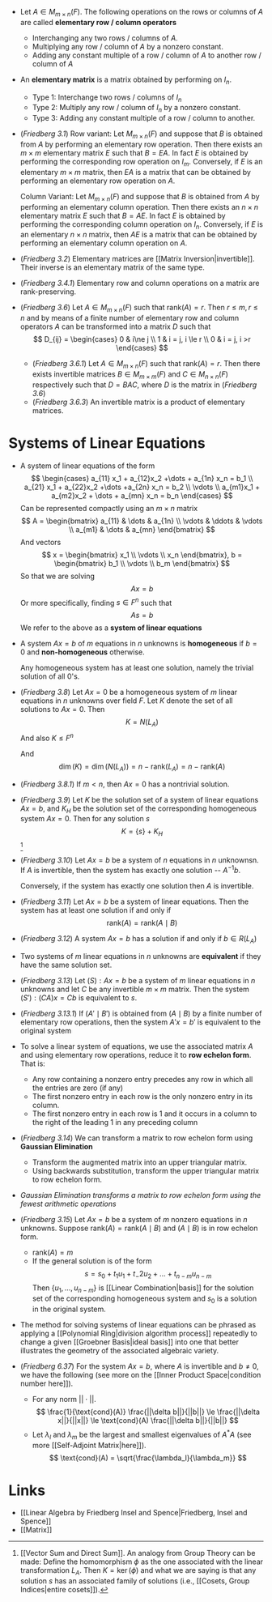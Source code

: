 * Let $A\in M_{m\times n}(F)$. The following operations on the rows or columns of $A$ are called **elementary row / column operators**
	* Interchanging any two rows / columns of $A$.
	* Multiplying any row / column of $A$ by a nonzero constant.
	* Adding any constant multiple of a row / column of $A$ to another row / column of $A$
* An **elementary matrix** is a matrix obtained by performing on $I_n$. 
	* Type 1: Interchange two rows / columns of $I_n$
	* Type 2: Multiply any row / column of $I_n$ by a nonzero constant.
	* Type 3: Adding any constant multiple of a row / column to another.

* (*Friedberg 3.1*) 
  Row variant:
  Let $M_{m\times n}(F)$ and suppose that $B$ is obtained from $A$ by performing an elementary row operation. Then there exists an $m\times m$ elementary matrix $E$ such that $B=EA$. In fact $E$ is obtained by performing the corresponding row operation on $I_m$. Conversely, if $E$ is an elementary $m\times m$ matrix, then $EA$ is a matrix that can be obtained by performing an elementary row operation on $A$.
  
  Column Variant:
  Let $M_{m\times n}(F)$ and suppose that $B$ is obtained from $A$ by performing an elementary column operation. Then there exists an $n\times n$ elementary matrix $E$ such that $B=AE$. In fact $E$ is obtained by performing the corresponding column operation on $I_n$. Conversely, if $E$ is an elementary $n\times n$ matrix, then $AE$ is a matrix that can be obtained by performing an elementary column operation on $A$.
  
* (*Friedberg 3.2*) Elementary matrices are [[Matrix Inversion|invertible]]. Their inverse is an elementary matrix of the same type.
* (*Friedberg 3.4.1*) Elementary row and column operations on a matrix are rank-preserving.
* (*Friedberg 3.6*) Let $A\in M_{m\times n}(F)$ such that $\text{rank}(A)=r$. Then $r\le m, r\le n$ and by means of a finite number of elementary row and column operators $A$ can be transformed into a matrix $D$ such that
  $$
  D_{ij} = \begin{cases}
  0 & i\ne j \\
  1 & i = j, i \le r \\
  0 & i = j, i  >r 
  \end{cases}
  $$
	* (*Friedberg 3.6.1*) Let $A\in M_{m\times n}(F)$ such that $\text{rank}(A)=r$. Then there exists invertible matrices $B\in M_{m\times m}(F)$ and $C\in M_{n\times n}(F)$ respectively such that $D=BAC$, where $D$ is the matrix in (*Friedberg 3.6*)
	* (*Friedberg 3.6.3*) An invertible matrix is a product of elementary matrices.

# Systems of Linear Equations
* A system of linear equations of the form
  $$
  \begin{cases}
  a_{11} x_1 + a_{12}x_2 +\dots + a_{1n} x_n = b_1 \\
  a_{21} x_1 + a_{22}x_2 +\dots +a_{2n} x_n = b_2 \\ 
  \vdots \\
  a_{m1}x_1 + a_{m2}x_2 + \dots + a_{mn} x_n = b_n
  \end{cases}
  $$
  Can be represented compactly using an $m\times n$ matrix
  $$
  A = 
  \begin{bmatrix}
  a_{11} & \dots & a_{1n} \\ 
  \vdots & \ddots & \vdots \\
  a_{m1} & \dots & a_{mn}
  \end{bmatrix}
  $$
  And vectors
  $$
  x = \begin{bmatrix}
  x_1 \\
  \vdots \\ 
  x_n
  \end{bmatrix},
  b = \begin{bmatrix}
  b_1 \\
  \vdots \\ 
  b_m
  \end{bmatrix}
  $$
  So that we are solving 
  $$
  Ax = b
  $$
  Or more specifically, finding $s\in F^n$ such that
  $$
  As=b
  $$
  We refer to the above as a **system of linear equations**


* A system $Ax=b$ of $m$ equations in $n$ unknowns is **homogeneous** if $b=0$ and **non-homogeneous** otherwise.
  
  Any homogeneous system has at least one solution, namely the trivial solution of all $0$'s.

* (*Friedberg 3.8*) Let $Ax=0$ be a homogeneous system of $m$ linear equations in $n$ unknowns over field  $F$. Let $K$ denote the set of all solutions to $Ax=0$. Then 
  $$
  K =N(L_A)
  $$
  And also $K\le F^n$  
  
  And
  $$
  \dim(K) = \dim(N(L_A)) = n-\text{rank}(L_A) = n-\text{rank}(A)
  $$
* (*Friedberg 3.8.1*) If $m<n$, then $Ax=0$ has a nontrivial solution.
* (*Friedberg 3.9*) Let $K$ be the solution set of a system of linear equations $Ax=b$, and $K_H$ be the solution set of the corresponding homogeneous system $Ax=0$. Then for any solution $s$
  $$
  K =\{s\} + K_H
  $$
  [^kernel]


[^kernel]: [[Vector Sum and Direct Sum]].  An analogy from Group Theory can be made: Define the homomorphism $\phi$ as the one associated with the linear transformation $L_A$. Then $K=\ker(\phi)$ and what we are saying is that any solution $s$ has an associated family of solutions (i.e., [[Cosets, Group Indices|entire cosets]]).

* (*Friedberg 3.10*) Let $Ax=b$ be a system of $n$ equations in $n$ unknownsn. If $A$ is invertible, then the system has exactly one solution -- $A^{-1}b$. 
  
  Conversely, if the system has exactly one solution then $A$ is invertible.

* (*Friedberg 3.11*) Let $Ax=b$ be a system of linear equations. Then the system has at least one solution if and only if 
  $$
  \text{rank} (A) = \text{rank} (A\mid B)
  $$
* (*Friedberg 3.12*) A system $Ax=b$ has a solution if and only if $b\in R(L_A)$

* Two systems of $m$ linear equations in $n$ unknowns are **equivalent** if they have the same solution set.

* (*Friedberg 3.13*) Let $(S):Ax=b$ be a system of $m$ linear equations in $n$ unknowns and let $C$ be any invertible $m\times m$ matrix. Then the system $(S'):(CA)x=Cb$ is equivalent to $s$.
* (*Friedberg 3.13.1*) If $(A'\mid B')$ is obtained from $(A\mid B)$ by a finite number of elementary row operations, then the system $A'x=b'$ is equivalent to the original system

* To solve a linear system of equations, we use the associated matrix $A$ and using elementary row operations, reduce it to **row echelon form**. That is:
	* Any row containing a nonzero entry precedes any row in which all the entries are zero (if any)
	* The first nonzero entry in each row is the only nonzero entry in its column.
	* The first nonzero entry in each row is $1$ and it occurs in a column to the right of the leading $1$ in any preceding column
* (*Friedberg 3.14*) We can transform a matrix to row echelon form using **Gaussian Elimination**
	* Transform the augmented matrix into an upper triangular matrix.
	* Using backwards substitution, transform the upper triangular matrix to row echelon form.
* *Gaussian Elimination transforms a matrix to row echelon form using the fewest arithmetic operations*

* (*Friedberg 3.15*) Let $Ax=b$ be a system of $m$ nonzero equations in $n$ unknowns. Suppose $\text{rank}(A)=\text{rank}(A\mid B)$ and $(A\mid B)$ is in row echelon form.
	* $\text{rank}(A)=m$
	* If the general solution is of the form 
	  $$
	  s=s_0 + t_1u_1 + t_-2u_2 + \dots + t_{n-m}u_{n-m}
	  $$
	  Then $\{u_1,\dots,u_{n-m}\}$ is [[Linear Combination|basis]] for the solution set of the corresponding homogeneous system and $s_0$ is a solution in the original system. 

* The method for solving systems of linear equations can be phrased as applying a [[Polynomial Ring|division algorithm process]] repeatedly to change a given [[Groebner Basis|ideal basis]] into one that better illustrates the geometry of the associated algebraic variety. 

* (*Friedberg 6.37*) For the system $Ax=b$, where $A$ is invertible and $b\ne 0$, we have the following (see more on the [[Inner Product Space|condition number here]]).
	* For any norm $||\cdot ||$. 
	  $$
	  \frac{1}{\text{cond}(A)} \frac{||\delta b||}{||b||} \le \frac{||\delta x||}{||x||} \le \text{cond}(A) \frac{||\delta b||}{||b||}
	  $$
	* Let $\lambda_l$ and $\lambda_m$ be the largest and smallest eigenvalues of $A^\ast A$ (see more [[Self-Adjoint Matrix|here]]). 
	  $$
	  \text{cond}(A) = \sqrt{\frac{\lambda_l}{\lambda_m}}
	  $$
# Links
* [[Linear Algebra by Friedberg Insel and Spence|Friedberg, Insel and Spence]]
* [[Matrix]]